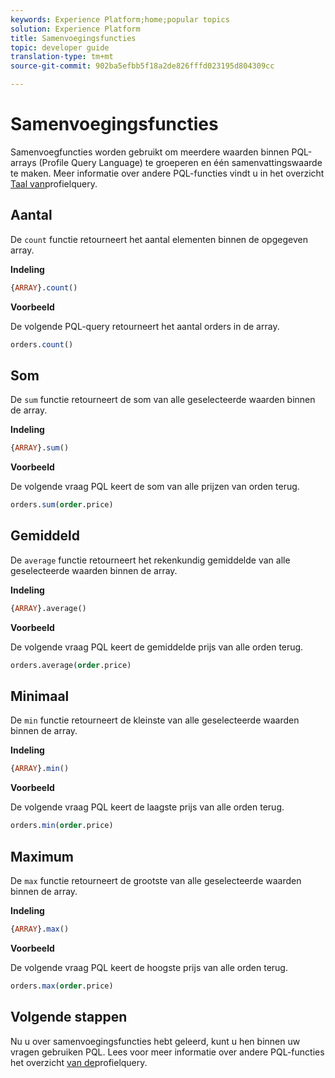 ```yaml
---
keywords: Experience Platform;home;popular topics
solution: Experience Platform
title: Samenvoegingsfuncties
topic: developer guide
translation-type: tm+mt
source-git-commit: 902ba5efbb5f18a2de826fffd023195d804309cc

---
```



# Samenvoegingsfuncties

Samenvoegfuncties worden gebruikt om meerdere waarden binnen PQL-arrays (Profile Query Language) te groeperen en één samenvattingswaarde te maken. Meer informatie over andere PQL-functies vindt u in het overzicht [Taal van](./overview.md)profielquery.

## Aantal

De `count` functie retourneert het aantal elementen binnen de opgegeven array.

**Indeling**

```sql
{ARRAY}.count()
```

**Voorbeeld**

De volgende PQL-query retourneert het aantal orders in de array.

```sql
orders.count()
```

## Som

De `sum` functie retourneert de som van alle geselecteerde waarden binnen de array.

**Indeling**

```sql
{ARRAY}.sum()
```

**Voorbeeld**

De volgende vraag PQL keert de som van alle prijzen van orden terug.

```sql
orders.sum(order.price)
```

## Gemiddeld

De `average` functie retourneert het rekenkundig gemiddelde van alle geselecteerde waarden binnen de array.

**Indeling**

```sql
{ARRAY}.average()
```

**Voorbeeld**

De volgende vraag PQL keert de gemiddelde prijs van alle orden terug.

```sql
orders.average(order.price)
```

## Minimaal

De `min` functie retourneert de kleinste van alle geselecteerde waarden binnen de array.

**Indeling**

```sql
{ARRAY}.min()
```

**Voorbeeld**

De volgende vraag PQL keert de laagste prijs van alle orden terug.

```sql
orders.min(order.price)
```

## Maximum

De `max` functie retourneert de grootste van alle geselecteerde waarden binnen de array.

**Indeling**

```sql
{ARRAY}.max()
```

**Voorbeeld**

De volgende vraag PQL keert de hoogste prijs van alle orden terug.

```sql
orders.max(order.price)
```

## Volgende stappen

Nu u over samenvoegingsfuncties hebt geleerd, kunt u hen binnen uw vragen gebruiken PQL. Lees voor meer informatie over andere PQL-functies het overzicht [van de](./overview.md)profielquery.

